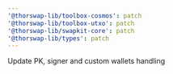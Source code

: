 ```yaml
---
'@thorswap-lib/toolbox-cosmos': patch
'@thorswap-lib/toolbox-utxo': patch
'@thorswap-lib/swapkit-core': patch
'@thorswap-lib/types': patch
---
```


Update PK, signer and custom wallets handling
